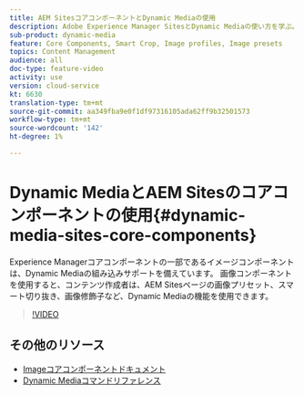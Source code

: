 ```yaml
---
title: AEM SitesコアコンポーネントとDynamic Mediaの使用
description: Adobe Experience Manager SitesとDynamic Mediaの使い方を学ぶ。 Experience Managerコアコンポーネントの一部であるイメージコンポーネントは、Dynamic Mediaの組み込みサポートを備えています。 画像コンポーネントを使用すると、コンテンツ作成者は、AEM Sitesページの画像プリセット、スマート切り抜き、画像修飾子など、Dynamic Mediaの機能を使用できます。
sub-product: dynamic-media
feature: Core Components, Smart Crop, Image profiles, Image presets
topics: Content Management
audience: all
doc-type: feature-video
activity: use
version: cloud-service
kt: 6630
translation-type: tm+mt
source-git-commit: aa349fba9e0f1df97316105ada62ff9b32501573
workflow-type: tm+mt
source-wordcount: '142'
ht-degree: 1%

---
```



# Dynamic MediaとAEM Sitesのコアコンポーネントの使用{#dynamic-media-sites-core-components}

Experience Managerコアコンポーネントの一部であるイメージコンポーネントは、Dynamic Mediaの組み込みサポートを備えています。 画像コンポーネントを使用すると、コンテンツ作成者は、AEM Sitesページの画像プリセット、スマート切り抜き、画像修飾子など、Dynamic Mediaの機能を使用できます。

>[!VIDEO](https://video.tv.adobe.com/v/329331/?quality=12&learn=on)

## その他のリソース

* [Imageコアコンポーネントドキュメント](https://experienceleague.adobe.com/docs/experience-manager-core-components/using/components/image.html?lang=en#dynamic-media)
* [Dynamic Mediaコマンドリファレンス](https://experienceleague.adobe.com/docs/dynamic-media-developer-resources/image-serving-api/image-serving-api/http-protocol-reference/command-reference/c-command-reference.html?lang=en#image-serving-api)
